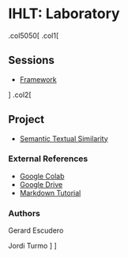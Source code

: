 # IHLT: Laboratory

.col5050[
.col1[
## Sessions

- [Framework](s1/index.html)

<!--

- [Document structure](s2/index.html)

- [Morphology](s3/index.html)

- [Part of Speech](s4/index.html)

- [Lexical Semantics](s5/index.html)

- [Word Sense Disambiguation](s6/index.html)

- [Word Sequences](s7/index.html)

- [Parsing](s8/index.html)

- [Coreference](s9/index.html)



11. Project

-->

]
.col2[

<!--
## Blocks

* [Text Level](b1/index.html)

* [Lexical Level](b2/index.html)

* [Sequence Level](b3/index.html)
-->

## Project

- [Semantic Textual Similarity](sts/index.html)

### External References

- [Google Colab](https://colab.research.google.com)
- [Google Drive](https://drive.google.com)
- [Markdown Tutorial](https://guides.github.com/features/mastering-markdown/)

### Authors

Gerard Escudero

Jordi Turmo
]
]

